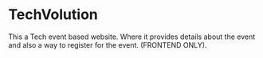 # TechVolution
This a Tech event based website. Where it provides details about the event and also a way to register for the event.
(FRONTEND ONLY).
